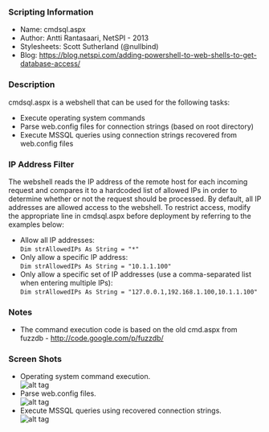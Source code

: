 ### Scripting Information
* Name: cmdsql.aspx
* Author: Antti Rantasaari, NetSPI - 2013
* Stylesheets: Scott Sutherland (@nullbind)
* Blog: https://blog.netspi.com/adding-powershell-to-web-shells-to-get-database-access/

### Description

cmdsql.aspx is a webshell that can be used for the following tasks:
* Execute operating system commands
* Parse web.config files for connection strings (based on root directory)
* Execute MSSQL queries using connection strings recovered from web.config files

### IP Address Filter
The webshell reads the IP address of the remote host for each incoming request and compares it to a hardcoded list of allowed IPs in order to determine whether or not the request should be processed. By default, all IP addresses are allowed access to the webshell. To restrict access, modify the appropriate line in cmdsql.aspx before deployment by referring to the examples below:
* Allow all IP addresses:  
`Dim strAllowedIPs As String = "*"`
* Only allow a specific IP address:  
`Dim strAllowedIPs As String = "10.1.1.100"`
* Only allow a specific set of IP addresses (use a comma-separated list when entering multiple IPs):  
`Dim strAllowedIPs As String = "127.0.0.1,192.168.1.100,10.1.1.100"`

### Notes
* The command execution code is based on the old cmd.aspx from fuzzdb - http://code.google.com/p/fuzzdb/

### Screen Shots
* Operating system command execution.  
![alt tag](https://blog.netspi.com/wp-content/uploads/2013/04/Antti_Powershell_Web_Config_Parsing.png)
* Parse web.config files.  
![alt tag](https://blog.netspi.com/wp-content/uploads/2013/04/Antti_Powershell_SQL_Query_Execution.png)
* Execute MSSQL queries using recovered connection strings.  
![alt tag](https://blog.netspi.com/wp-content/uploads/2013/04/Antti_Powershell_The_Code.png)



